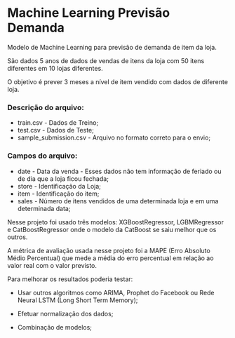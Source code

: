 # Machine Learning Previsão Demanda

Modelo de Machine Learning para previsão de demanda de item da loja.

São dados 5 anos de dados de vendas de itens da loja com 50 itens diferentes em 10 lojas diferentes.

O objetivo é prever 3 meses a nível de item vendido com dados de diferente loja.

### Descrição do arquivo:

- train.csv - Dados de Treino; 
- test.csv - Dados de Teste; 
- sample_submission.csv - Arquivo no formato correto para o envio;

### Campos do arquivo:

- date - Data da venda - Esses dados não tem informação de feriado ou de dia que a loja ficou fechada; 
- store - Identificação da Loja; 
- item - Identificação do item; 
- sales - Número de itens vendidos de uma determinada loja e em uma determinada data;



Nesse projeto foi usado três modelos: XGBoostRegressor, LGBMRegressor e CatBoostRegressor onde o modelo da CatBoost se saiu melhor que os outros.

A métrica de avaliação usada nesse projeto foi a MAPE (Erro Absoluto Médio Percentual) que mede a média do erro percentual em relação ao valor real com o valor previsto.

  

Para melhorar os resultados poderia testar:

- Usar outros algoritmos como ARIMA, Prophet do Facebook ou Rede Neural LSTM (Long Short Term Memory);

- Efetuar normalização dos dados;

- Combinação de modelos;
